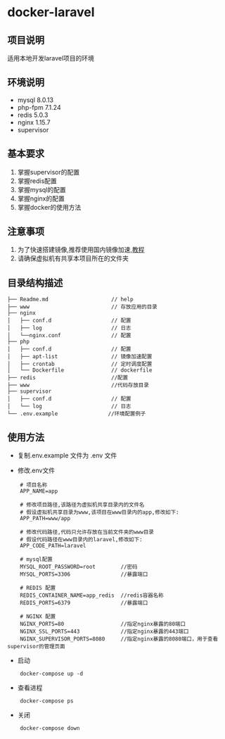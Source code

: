 # docker-laravel

## 项目说明
适用本地开发laravel项目的环境

## 环境说明

* mysql     8.0.13
* php-fpm   7.1.24
* redis     5.0.3
* nginx     1.15.7
* supervisor

## 基本要求
1. 掌握supervisor的配置
2. 掌握redis配置
3. 掌握mysql的配置
4. 掌握nginx的配置
5. 掌握docker的使用方法

## 注意事项
1. 为了快速搭建镜像,推荐使用国内镜像加速,[教程](https://blog.csdn.net/sinat_32247833/article/details/79767263)
2. 请确保虚拟机有共享本项目所在的文件夹

## 目录结构描述
```
├── Readme.md                    // help
├── www                          // 存放应用的目录
├── nginx                        
│   ├── conf.d                   // 配置
│   ├── log                      // 日志
│   └──nginx.conf                // 配置
├── php
│   ├── conf.d                   // 配置
│   ├── apt-list                 // 镜像加速配置
│   ├── crontab                  // 定时调度配置
│   └── Dockerfile               // dockerfile
├── redis                        //配置
├── www                          //代码存放目录
├── supervisor
│   ├── conf.d                   // 配置
│   └── log                      // 日志
└── .env.example                //环境配置例子
```

## 使用方法
* 复制.env.example 文件为 .env 文件

* 修改.env文件

```
    # 项目名称
    APP_NAME=app
    
    # 修改项目路径,该路径为虚拟机共享目录内的文件名
    # 假设虚拟机共享目录为www,该项目在www目录内的app,修改如下:
    APP_PATH=www/app

    # 修改代码路径,代码只允许存放在当前文件夹的www目录
    # 假设代码路径在www目录内的laravel,修改如下:
    APP_CODE_PATH=laravel

    # mysql配置
    MYSQL_ROOT_PASSWORD=root        //密码
    MYSQL_PORTS=3306                //暴露端口

    # REDIS 配置
    REDIS_CONTAINER_NAME=app_redis  //redis容器名称
    REDIS_PORTS=6379                //暴露端口

    # NGINX 配置
    NGINX_PORTS=80                  //指定nginx暴露的80端口
    NGINX_SSL_PORTS=443             //指定nginx暴露的443端口
    NGINX_SUPERVISOR_PORTS=8080     //指定nginx暴露的8080端口，用于查看supervisor的管理页面
```

* 启动

```
    docker-compose up -d
```

* 查看进程

```
    docker-compose ps
```

* 关闭

```
    docker-compose down
```